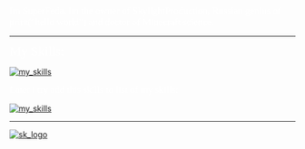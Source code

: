 <link href="https://fonts.googleapis.com/css2?family=Nunito&display=swap" rel="stylesheet">

<!--<p align="center"><span style="color:#fff; font-family: 'Nunito'; font-size: 35px">SuperFeda</span></p>-->
<span style="color:#fff; font-family: 'Nunito'; font-size: 17px">Im SuperFeda, im the owner of SkylightProduction, Russian genius of print("hello world") and doctor of Minecraft science.</span>

---
<span style="color:#fff; font-family: 'Nunito'; font-size: 23px">My Skills:</span>

[![my_skills](https://skillicons.dev/icons?i=python,sqlite,discord&theme=dark)](https://skillicons.dev/)

<span style="color:#fff; font-family: 'Nunito'; font-size: 17px">Later i try add this skills to list of my skills:</span>

[![my_skills](https://skillicons.dev/icons?i=cpp,java,ts,html,css,blender,unreal,linux&theme=dark)](https://skillicons.dev/)

---
[![sk_logo](https://media.discordapp.net/attachments/968157912843288606/1180063458541195304/SkylightProduction.png?ex=65a0f8bd&is=658e83bd&hm=19b199aa447f6c1d7a5cfe20476e87186c7fb3d195d3c90b78403377922785ab&=&format=webp&quality=lossless)](https://github.com/orgs/SkylightProduction/repositories)


